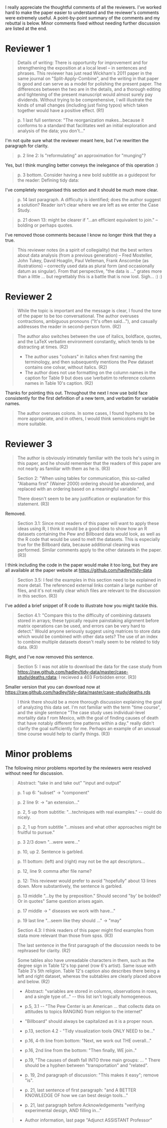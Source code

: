 I really appreciate the thoughtful comments of all the reviewers. I've worked
hard to make the paper easier to understand and the reviewer's comments were
extremely useful.  A point-by-point summary of the comments and my rebuttal
is below. Minor comments fixed without needing further discussion are listed
at the end.

# Reviewer 1

> Details of writing: There is opportunity for improvement and for 
> strengthening the exposition at a local level – in sentences and phrases. 
> This reviewer has just read Wickham's 2011 paper in the same journal on
> "Split-Apply-Combine", and the writing in that paper is good and can serve 
> as a model for polishing the present paper. The differences between the two 
> are in the details, and a thorough editing and tightening of the present 
> manuscript would almost surely pay dividends. Without trying to be 
> comprehensive, I will illustrate the kinds of small changes (including 
> just fixing typos) which taken together would have a positive effect. (R1)

> p. 1 last full sentence: "The reorganization makes...because it conforms to 
> a standard that facilitates well an initial exploration and analysis of the 
> data; you don't..."

I'm not quite sure what the reviewer meant here, but I've rewritten the 
paragraph for clarity.

> p. 2 line 2: Is "reformulating" an approximation for "munging"?

Yes, but I think mungling better conveys the inelegance of this operation :)

> p. 3 bottom. Consider having a new bold subtitle as a guidepost for the 
> reader: Defining tidy data:

I've completely reorganised this section and it should be much more clear.

> p. 14 last paragraph. A difficulty is identified; does the author suggest 
> a solution? Reader isn't clear where we are left as we enter the Case Study.

> p. 21 down 13: might be clearer if "...an efficient equivalent to join." 
> – bolding or perhaps quotes.

I've removed those comments because I know no longer think that they a true.

> This reviewer notes (in a spirit of collegiality) that the best writers about 
> data analysis (from a previous generation) – Fred Mosteller, John Tukey,
> David Hoaglin, Paul Velleman, Frank Anscombe (as illustrations) – correctly 
> used data as plural form (and occasionally datum as singular). From that 
> perspective, "the data is ..." grates more than a little ... but 
> regrettably this is a battle that is now lost. Sigh... :) :)


# Reviewer 2

> While the topic is important and the message is clear, I found the tone of
> the paper to be too conversational. The author overuses contractions,
> ambiguous pronouns ("It's often said..."), and casually addresses the reader 
> in second-person form. (R2)

> The author also switches between the use of italics, boldface, quotes, and 
> the LaTeX verbatim environment constantly, which tends to be distracting 
> at times. (R2)
> - The author uses "colvars" in italics when first naming the terminology, and 
> then subsequently mentions the Pew dataset contains one colvar, without 
> italics. (R2)
> - The author does not use formatting on the column names in the caption for 
> Table 9 but does use \verbatim to reference column names in Table 10's 
> caption. (R2)

Thanks for pointing this out. Throughout the next I now use bold face 
consistently for the first definition of a new term, and verbatim for
variable names.

> The author overuses colons. In some cases, I found hyphens to be more 
> appropriate, and in others, I would think semicolons might be more suitable.


# Reviewer 3

> The author is obviously intimately familiar with the tools he's using in 
> this paper, and he should remember that the readers of this paper are not 
> nearly as familiar with them as he is. (R3)

> Section 2: "When using tables for communication, this so-called 
> "Alabama first" (Wainer 2000) ordering should be abandoned, and replaced 
> with an ordering based on a meaningful variable."
> 
> There doesn't seem to be any justification or explanation for this statement.
> (R3)

Removed.

> Section 3.1: Since most readers of this paper will want to apply these ideas 
> using R, I think it would be a good idea to show how an R datasets containing 
> the Pew and Billboard data would look, as well as the R code that would be 
> used to melt the datasets. This is especially true for the Billboard data, 
> because additional cleaning was performed. Similar comments apply to the 
> other datasets in the paper. (R3)

I think including the code in the paper would make it too long, but they
are all available at the paper website at https://github.com/hadley/tidy-data

> Section 3.5: I feel the examples in this section need to be explained in 
> more detail. The referenced external links contain a large number of files, 
> and it's not really clear which files are relevant to the discussion in this 
> section. (R3)

I've added a brief snippet of R code to illustrate how you might tackle this.

> Section 4.1: "Compare this to the difficulty of combining datasets stored in 
> arrays; these typically require painstaking alignment before matrix 
> operations can be used, and errors can be very hard to detect."
> Would anyone seriously suggest using matrices to store data which would be 
> combined with other data sets? The use of an index to combine multiple 
> datasets doesn't really seem to be related to tidy data. (R3)

Right, and I've now removed this sentence.

> Section 5: I was not able to download the data for the case study from 
> https://raw.github.com/hadley/tidy-data/master/case-study/deaths.rdata; 
> I recieved a 403 Forbidden error. (R3)

Smaller version that you can download now at 
https://raw.github.com/hadley/tidy-data/master/case-study/deaths.rds

> I think there should be a more thorough discussion explaining the goal of 
> analyzing this data set. I'm not familiar with the term "time course", and 
> the single sentence "The case study uses individual-level mortality data f
> rom Mexico, with the goal of finding causes of death that have notably 
> different time patterns within a day." really didn't clarify the goal 
> sufficiently for me. Perhaps an example of an unusual time course would help 
> to clarify things. (R3)

# Minor problems

The following minor problems reported by the reviewers were resolved without need for discussion.

> Abstract: "take in and take out" "input and output"

> p. 1 up 6: "subset" -> "component"

> p. 2 line 9: -> "an extension..."

> p. 2, 5 up from subtitle: "...techniques with real examples." -- could do 
> nicely.

> p. 2, 1 up from subtitle "...misses and what other approaches might be 
> fruitful to pursue."

> p. 3 2/3 down "...were were..."

> p. 10, up 2. Sentence is garbled.

> p. 11 bottom: (left) and (right) may not be the apt descriptors... 

> p. 12, line 9: comma after file name?

> p. 12: This reviewer would prefer to avoid "hopefully" about 13 lines down. 
> More substantively, the sentence is garbled.


> p. 13 middle "...by the by preposition." Should second "by' be bolded? Or in 
> quotes" Same question arises again.

> p. 17 middle -> " diseases we work with have..." 

> p. 19 last line "...seem like they should ..." -> "may" 


> Section 4.3: I think readers of this paper might find examples from stata 
> more relevant than those from spss. (R3)

> The last sentence in the first paragraph of the discussion needs to be 
> rephrased for clarity.
> (R2)

> Some tables also have unreadable characters in them, such as the degree sign 
> in Table 12's top panel (row 6's artist). Same issue with Table 3's 5th 
> religion. Table 12's caption also describes there being a left and right 
> dataset, whereas the subtables are clearly placed above and below.
> (R2)

> - Abstract: "variables are stored in columns, observations in rows, and a 
> single type of..." -- this list isn't logically homogeneous.

> - p.5, 3.1 -- "The Pew Center is an American ... that collects data on 
> attitudes to topics RANGING from religion to the internet"

> - "Billboard" should always be capitalized as it is a proper noun. 

> - p.13, section 4.2 - "Tidy visualization tools ONLY NEED to be..." 

> - p.16, 4-th line from bottom: "Next, we work out THE overall..." 

> - p.16, 2nd line from the bottom: "Then finally, WE join.."

> - p.19, "The causes of death fall INTO three main groups: ... " There should 
> be a hyphen between "transportation" and "related".

> - p. 19, 2nd paragraph of discussion: "This makes it easy"; remove "is".

> - p. 21, last sentence of first paragraph: "and A BETTER KNOWLEDGE OF how 
> we can best design tools..."


> - p. 21, last paragraph before Acknowledgements "verifying experimental 
> design, AND filling in..."


> - Author information, last page "Adjunct ASSISTANT Professor"
